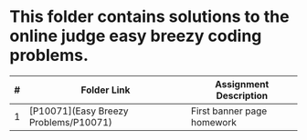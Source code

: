 # This folder contains solutions to the online judge easy breezy coding problems. 

|   #   | Folder Link | Assignment Description |
| :---: | ----------- | ---------------------- |
|  1    |     [P10071](Easy Breezy Problems/P10071)   | First banner page homework |
